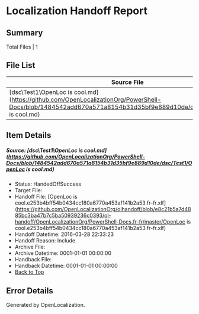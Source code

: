# <a name='report-top'></a> Localization Handoff Report

## Summary
 Total Files | 1

## File List
 Source File | Status | Details 
 ----------- | ------ | ------- 
 [dsc\Test1\OpenLoc is cool.md](https://github.com/OpenLocalizationOrg/PowerShell-Docs/blob/1484542add670a571a8154b31d35bf9e889d10de/dsc/Test1/OpenLoc is cool.md) | HandedOffSuccess | [Details](#c4a946b282c0ccb777becad09f30c4be2b9b1aab54)

## Item Details
##### <a name='c4a946b282c0ccb777becad09f30c4be2b9b1aab54'></a> Source: [dsc\Test1\OpenLoc is cool.md](https://github.com/OpenLocalizationOrg/PowerShell-Docs/blob/1484542add670a571a8154b31d35bf9e889d10de/dsc/Test1/OpenLoc is cool.md)
* Status: HandedOffSuccess
* Target File: 
* Handoff File: [OpenLoc is cool.e253b4bff54b0434cc180a6770a453af141b2a53.fr-fr.xlf](https://github.com/OpenLocalizationOrg/olhandoff/blob/e8c21b5a7d4885bc3ba47b7c5ba50939236c0393/ol-handoff/OpenLocalizationOrg/PowerShell-Docs.fr-fr/master/OpenLoc is cool.e253b4bff54b0434cc180a6770a453af141b2a53.fr-fr.xlf)
* Handoff Datetime: 2016-03-28 22:33:23
* Handoff Reason: Include
* Archive File: 
* Archive Datetime: 0001-01-01 00:00:00
* Handback File: 
* Handback Datetime: 0001-01-01 00:00:00
* [Back to Top](#report-top)


## Error Details

Generated by OpenLocalization.
